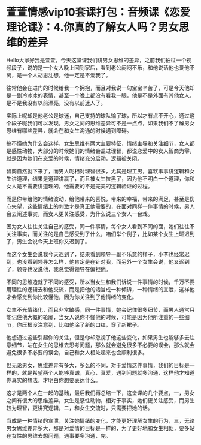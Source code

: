 # 萱萱情感vip10套课打包：音频课《恋爱理论课》：4.你真的了解女人吗？男女思维的差异

Hello大家好我是萱萱，今天这堂课我们讲男女思维的差异，之前我们拍过一个视频段子，说的是一个女人晚上回到家后，看到老公闷闷不乐，和他说话他也爱他不离，是一个人胡思乱想，他一定是不爱我了。

往常他会在进门的时候给我一个拥抱，而且对我说一句宝宝辛苦了，可是今天他却是一副冷冰冰的表情，甚至一个晚上都没有看我一眼，他是不是外面有其他女人，是不是我没有以前漂亮，没有以前迷人了。

实际上呢却是他老公是球迷，自己支持的球队输了球，所以才有点不开心，通过这个段子呢我们可以发现，男女之间的思维差异可不是一点点，如果我们不了解男女思维有哪些差异，就会在和女生沟通的时候遇到障碍。

搞不懂她为什么会这样，女生思维有两大主要特征，情绪主导和关注细节，女人都是感性动物，大部分的时候她们的情绪会盖过理智，都说恋爱中的女人智商为零，就是因为她们在恋爱的时候，情绪充分启动，逻辑被关闭。

智商自然就下来了，而男人呢相对理智很多，尤其是理工男，喜欢事事讲逻辑和女生讲道理，结果是道理讲赢了，而且被女生拉黑了，因为他不明白一个道理，你和女人是不需要讲道理的，他需要的不是完美的逻辑验证的过程。

而是你带给他的情绪波动，给他带来的喜悦，带来的幸福，带来的满足，甚至是伤心失望，这些情绪上的刺激才是真正他需要的，在面对同样一件事情的时候，男人会去阐述事实，而女人更关注感受，为什么说三个女人一台戏。

因为女人往往关注自己的感受，同一件事情，每个女人看到不同的面，她们往往不关注事实，而关注的是自己感受到了什么，咱们举个例子，比如某个女生上班迟到了，男生会说今天上班你又迟到了。

而这个女生会说我今天迟到了，结果看到领导一副不乐意的样子，小李也经常迟到，也没看到领导怎么样，他肯定是在针对我，而另外一个女生会说，他又迟到了，领导也没说他，我总觉得领导在偏袒他。

不同的思维造就了不同的感受，所以当女生和我们诉说一件事情的时候，千万不要用理性的逻辑去和他交流，而是把他的话当成一种倾诉，一种情绪的宣泄，这样他才会感觉到你比较懂他，因为你关注到了他情绪的变化。

女生不光情绪化，而且非常敏感，同一件事情，她会记住很多细节，而男人通常只能记住他大概的轮廓，当女人说你不懂他的时候，可能是因为他所注重的一些细节，你压根没注意到，比如他涂了新的口红，穿了新裙子。

他想通过这些引起你的关注，但是你却忽视了他这些变化，如果男生也能够多去注意细节，站在女生的思维去思考问题，那么就会避免很多不必要的误会，那么就会避免很多不必要的误会，自己和女人相处起来也会顺利很多。

但无论男女，思维差异有多大，多么的不同，对于爱情这件事情，我们的目标是一样的，就是希望两个人能够真诚，真心，真爱，遇到问题就多沟通，这样他才知道你真实的想法，才明白你想要表达什么。

这才是两个人在一起的基础，最后我们再总结一下，这堂课的几个要点，一，男女之间有很大的思维差异，女生是感性动物，相对于事实，她们更关注感受，而男生较为理智，更讲究逻辑，二，和女生交流时，只需要把她的话。

当成是一种情绪的宣泄，关注她情绪的变化，才能更好理解女生的行为，三，无论男女思维差异多大，那是对爱情的目标是一样的，为了更好地和女生相处，要多站在女性的思维去想问题，遇事要多沟通，完。

